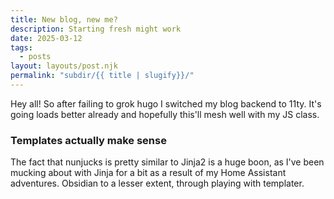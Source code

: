 ```yaml
---
title: New blog, new me?
description: Starting fresh might work
date: 2025-03-12
tags:
  - posts
layout: layouts/post.njk
permalink: "subdir/{{ title | slugify}}/"
---
```


Hey all! So after failing to grok hugo I switched my blog backend to 11ty. It's going loads better already and hopefully this'll mesh well with my JS class.

### Templates actually make sense

The fact that nunjucks is pretty similar to Jinja2 is a huge boon, as I've been mucking about with Jinja for a bit as a result of my Home Assistant adventures. Obsidian to a lesser extent, through playing with templater.
